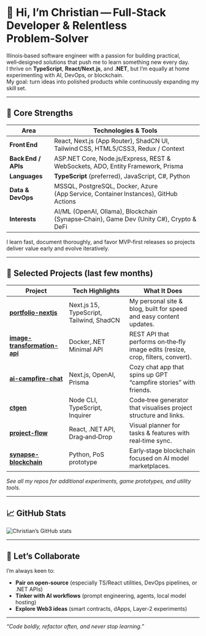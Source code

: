 # 👋 Hi, I’m Christian — Full‑Stack Developer & Relentless Problem‑Solver

Illinois‑based software engineer with a passion for building practical, well‑designed solutions that push me to learn something new every day.  
I thrive on **TypeScript**, **React/Next.js**, and **.NET**, but I’m equally at home experimenting with AI, DevOps, or blockchain.  
My goal: turn ideas into polished products while continuously expanding my skill set.

---

## 🚀 Core Strengths

| Area                | Technologies & Tools                                                                                                 |
|---------------------|-----------------------------------------------------------------------------------------------------------------------|
| **Front End**       | React, Next.js (App Router), ShadCN UI, Tailwind CSS, HTML5/CSS3, Redux / Context                                     |
| **Back End / APIs** | ASP.NET Core, Node.js/Express, REST & WebSockets, ADO, Entity Framework, Prisma                                            |
| **Languages**       | **TypeScript** (preferred), JavaScript, C#, Python                                                                    |
| **Data & DevOps**   | MSSQL, PostgreSQL, Docker, Azure (App Service, Container Instances), GitHub Actions                                   |
| **Interests**       | AI/ML (OpenAI, Ollama), Blockchain (Synapse‑Chain), Game Dev (Unity C#), Crypto & DeFi                                |

I learn fast, document thoroughly, and favor MVP‑first releases so projects deliver value early and evolve iteratively.

---

## 🌟 Selected Projects (last few months)

| Project | Tech Highlights | What It Does |
|---------|-----------------|--------------|
| **[portfolio-nextjs](https://github.com/Cstannahill/portfolio-nextjs)** | Next.js 15, TypeScript, Tailwind, ShadCN | My personal site & blog, built for speed and easy content updates. |
| **[image-transformation-api](https://github.com/Cstannahill/image-transformation-api)** | Docker,.NET Minimal API | REST API that performs on‑the‑fly image edits (resize, crop, filters, convert). |
| **[ai-campfire-chat](https://github.com/Cstannahill/ai-campfire-chat)** | Next.js, OpenAI, Prisma | Cozy chat app that spins up GPT “campfire stories” with friends. |
| **[ctgen](https://github.com/Cstannahill/ctgen)** | Node CLI, TypeScript, Inquirer | Code‑tree generator that visualises project structure and links. |
| **[project-flow](https://github.com/Cstannahill/project-flow)** | React, .NET API, Drag‑and‑Drop | Visual planner for tasks & features with real‑time sync. |
| **[synapse-blockchain](https://github.com/Cstannahill/synapse-blockchain)** | Python, PoS prototype | Early‑stage blockchain focused on AI model marketplaces. |

_See all my repos for additional experiments, game prototypes, and utility tools._

---

## 📈 GitHub Stats

![Christian’s GitHub stats](https://github-readme-stats.vercel.app/api?username=Cstannahill&show_icons=true&hide_border=true&theme=tokyonight)

---

<!--START_SECTION:waka-->
<!--END_SECTION:waka-->

## 🤝 Let’s Collaborate

I’m always keen to:

- **Pair on open‑source** (especially TS/React utilities, DevOps pipelines, or .NET APIs)  
- **Tinker with AI workflows** (prompt engineering, agents, local model hosting)  
- **Explore Web3 ideas** (smart contracts, dApps, Layer‑2 experiments)


---

_“Code boldly, refactor often, and never stop learning.”_
